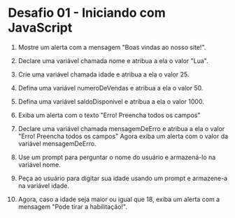 # Desafio 01 - Iniciando com JavaScript

1. Mostre um alerta com a mensagem "Boas vindas ao nosso site!".

2. Declare uma variável chamada nome e atribua a ela o valor "Lua".

3. Crie uma variável chamada idade e atribua a ela o valor 25.

4. Defina uma variável numeroDeVendas e atribua a ela o valor 50.

5. Defina uma variável saldoDisponivel e atribua a ela o valor 1000.

6. Exiba um alerta com o texto "Erro! Preencha todos os campos"

7. Declare uma variável chamada mensagemDeErro e atribua a ela o valor "Erro! Preencha todos os campos" Agora exiba um alerta com o valor da variável mensagemDeErro.

8. Use um prompt para perguntar o nome do usuário e armazená-lo na variável nome.

9. Peça ao usuário para digitar sua idade usando um prompt e armazene-a na variável idade.

10. Agora, caso a idade seja maior ou igual que 18, exiba um alerta com a mensagem "Pode tirar a habilitação!".